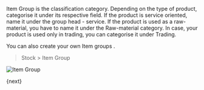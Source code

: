 Item Group is the classification category. Depending on the type of product,
categorise it under its respective field. If the product is
service oriented, name it under the group head - service. If the
product is used as a raw-material, you have to name it under the Raw-material
category. In case, your product is used only in trading, you can categorise it
under Trading.

You can also create your own Item groups .

> Stock > Item Group

![Item Group](/assets/manual_erpnext_com/old_images/erpnext/item-group-tree.png)

{next}
